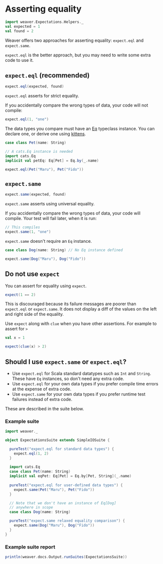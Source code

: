 # Asserting equality

```scala mdoc:invisible
import weaver.Expectations.Helpers._
val expected = 1
val found = 2
```

Weaver offers two approaches for asserting equality: `expect.eql` and `expect.same`.

`expect.eql` is the better approach, but you may need to write some extra code to use it.

## `expect.eql` (recommended)

```scala mdoc:compile-only
expect.eql(expected, found)
```

`expect.eql` asserts for strict equality.

If you accidentally compare the wrong types of data, your code will not compile:

```scala mdoc:fail
expect.eql(1, "one")
```

The data types you compare must have an [Eq](https://typelevel.org/cats/typeclasses/eq.html) typeclass instance. You can declare one, or derive one using [kittens](https://github.com/typelevel/kittens).

```scala mdoc:compile-only
case class Pet(name: String)

// A cats.Eq instance is needed
import cats.Eq
implicit val petEq: Eq[Pet] = Eq.by(_.name)

expect.eql(Pet("Maru"), Pet("Fido"))
```

## `expect.same`

```scala mdoc:compile-only
expect.same(expected, found)
```

`expect.same` asserts using universal equality. 

If you accidentally compare the wrong types of data, your code will compile. Your test will fail later, when it is run:

```scala
// This compiles
expect.same(1, "one")
```


`expect.same` doesn't require an `Eq` instance. 

```scala mdoc:compile-only
case class Dog(name: String) // No Eq instance defined

expect.same(Dog("Maru"), Dog("Fido"))
```

## Do not use `expect`

You can assert for equality using `expect`.

```scala mdoc:compile-only
expect(1 == 2)
```

This is discouraged because its failure messages are poorer than `expect.eql` or `expect.same`. It does not display a diff of the values on the left and right side of the equality.

Use `expect` along with `clue` when you have other assertions. For example to assert for `>`

```scala mdoc:invisible
val x = 1
```

```scala mdoc:compile-only
expect(clue(x) > 2)
```

## Should I use `expect.same` or `expect.eql`?

- Use `expect.eql` for Scala standard datatypes such as `Int` and `String`. These have `Eq` instances, so don't need any extra code.
- Use `expect.eql` for your own data types if you prefer compile time errors at the expense of extra code.
- Use `expect.same` for your own data types if you prefer runtime test failures instead of extra code.

These are described in the suite below.

### Example suite

```scala mdoc
import weaver._

object ExpectationsSuite extends SimpleIOSuite {

  pureTest("expect.eql for standard data types") {
    expect.eql(1, 2)
  }
  
  import cats.Eq
  case class Pet(name: String)
  implicit val eqPet: Eq[Pet] = Eq.by[Pet, String](_.name)
  
  pureTest("expect.eql for user-defined data types") {
    expect.same(Pet("Maru"), Pet("Fido"))
  }

  // Note that we don't have an instance of Eq[Dog]
  // anywhere in scope
  case class Dog(name: String)

  pureTest("expect.same relaxed equality comparison") {
    expect.same(Dog("Maru"), Dog("Fido"))
  }
}
```

### Example suite report

```scala mdoc:passthrough
println(weaver.docs.Output.runSuites(ExpectationsSuite))
```
